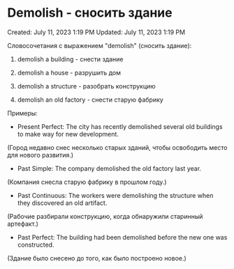 # Demolish - сносить здание

Created: July 11, 2023 1:19 PM
Updated: July 11, 2023 1:19 PM

Словосочетания с выражением "demolish" (сносить здание):

1. demolish a building - снести здание

2. demolish a house - разрушить дом

3. demolish a structure - разобрать конструкцию

4. demolish an old factory - снести старую фабрику

Примеры:

- Present Perfect: The city has recently demolished several old buildings to make way for new development.

(Город недавно снес несколько старых зданий, чтобы освободить место для нового развития.)

- Past Simple: The company demolished the old factory last year.

(Компания снесла старую фабрику в прошлом году.)

- Past Continuous: The workers were demolishing the structure when they discovered an old artifact.

(Рабочие разбирали конструкцию, когда обнаружили старинный артефакт.)

- Past Perfect: The building had been demolished before the new one was constructed.

(Здание было снесено до того, как было построено новое.)